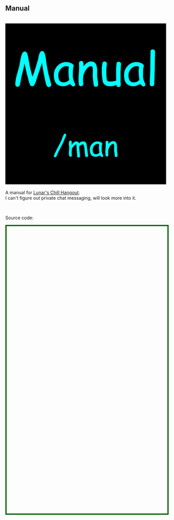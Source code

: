<h2>Manual</h2>
<br />
<img src='manual.png' style="max-width:100%;height:auto;" />
<br />
<p>A manual for <a href="https://atlas.sansar.com/experiences/lunar-6624/lunar-s-test-world" target="_blank" rel="noopener noreferrer">Lunar's Chill Hangout</a>.<br />I can't figure out private chat messaging, will look more into it.</p>
<br />
<p>Source code:</p>
<div id='rawfile0' style="border: 0;max-width:100%;max-height:95%;height:900px;width:705px;display:inline-block;">
	<pre id="thePre0" style="text-align:left; background:transparent; color: green;max-width:100%;max-height:100%;height:900px;width:705px;border: 4px solid #006900;margin: auto;overflow: scroll;display: block;"></pre>
</div>
<script>
fetch('Manual.cs')
.then(body=>body.text())
.then(body=>{document.getElementById('thePre0').innerText = body;})
</script>
<hr style="height:50px; visibility:hidden;" />
